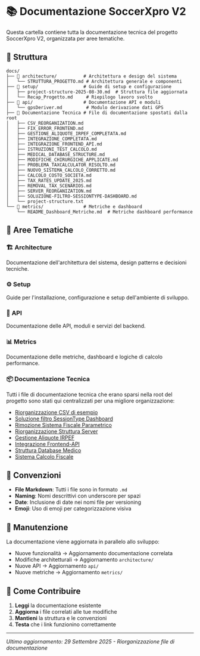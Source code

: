 # 📚 Documentazione SoccerXpro V2

Questa cartella contiene tutta la documentazione tecnica del progetto SoccerXpro V2, organizzata per aree tematiche.

## 📁 Struttura

```
docs/
├── 📁 architecture/          # Architettura e design del sistema
│   └── STRUTTURA_PROGETTO.md # Architettura generale e componenti
├── 📁 setup/                 # Guide di setup e configurazione
│   ├── project-structure-2025-08-30.md  # Struttura file aggiornata
│   └── Recap_Progetto.md     # Riepilogo lavoro svolto
├── 📁 api/                   # Documentazione API e moduli
│   └── gpsDeriver.md         # Modulo derivazione dati GPS
├── 📄 Documentazione Tecnica # File di documentazione spostati dalla root
│   ├── CSV_REORGANIZATION.md
│   ├── FIX_ERROR_FRONTEND.md
│   ├── GESTIONE_ALIQUOTE_IRPEF_COMPLETATA.md
│   ├── INTEGRAZIONE_COMPLETATA.md
│   ├── INTEGRAZIONE_FRONTEND_API.md
│   ├── ISTRUZIONI_TEST_CALCOLO.md
│   ├── MEDICAL_DATABASE_STRUCTURE.md
│   ├── MODIFICHE_CHIRURGICHE_APPLICATE.md
│   ├── PROBLEMA_TAXCALCULATOR_RISOLTO.md
│   ├── NUOVO_SISTEMA_CALCOLO_CORRETTO.md
│   ├── CALCOLO_COSTO_SOCIETA.md
│   ├── TAX_RATES_UPDATE_2025.md
│   ├── REMOVAL_TAX_SCENARIOS.md
│   ├── SERVER_REORGANIZATION.md
│   ├── SOLUZIONE-FILTRO-SESSIONTYPE-DASHBOARD.md
│   └── project-structure.txt
└── 📁 metrics/               # Metriche e dashboard
    └── README_Dashboard_Metriche.md  # Metriche dashboard performance
```

## 🎯 Aree Tematiche

### 🏗️ **Architecture**
Documentazione dell'architettura del sistema, design patterns e decisioni tecniche.

### ⚙️ **Setup**
Guide per l'installazione, configurazione e setup dell'ambiente di sviluppo.

### 🔌 **API**
Documentazione delle API, moduli e servizi del backend.

### 📊 **Metrics**
Documentazione delle metriche, dashboard e logiche di calcolo performance.

### 📦 **Documentazione Tecnica**
Tutti i file di documentazione tecnica che erano sparsi nella root del progetto sono stati qui centralizzati per una migliore organizzazione:

- [Riorganizzazione CSV di esempio](./CSV_REORGANIZATION.md)
- [Soluzione filtro SessionType Dashboard](./SOLUZIONE-FILTRO-SESSIONTYPE-DASHBOARD.md)
- [Rimozione Sistema Fiscale Parametrico](./REMOVAL_TAX_SCENARIOS.md)
- [Riorganizzazione Struttura Server](./SERVER_REORGANIZATION.md)
- [Gestione Aliquote IRPEF](./GESTIONE_ALIQUOTE_IRPEF_COMPLETATA.md)
- [Integrazione Frontend-API](./INTEGRAZIONE_FRONTEND_API.md)
- [Struttura Database Medico](./MEDICAL_DATABASE_STRUCTURE.md)
- [Sistema Calcolo Fiscale](./NUOVO_SISTEMA_CALCOLO_CORRETTO.md)

## 📝 Convenzioni

- **File Markdown**: Tutti i file sono in formato `.md`
- **Naming**: Nomi descrittivi con underscore per spazi
- **Date**: Inclusione di date nei nomi file per versioning
- **Emoji**: Uso di emoji per categorizzazione visiva

## 🔄 Manutenzione

La documentazione viene aggiornata in parallelo allo sviluppo:
- Nuove funzionalità → Aggiornamento documentazione correlata
- Modifiche architetturali → Aggiornamento `architecture/`
- Nuove API → Aggiornamento `api/`
- Nuove metriche → Aggiornamento `metrics/`

## 📖 Come Contribuire

1. **Leggi** la documentazione esistente
2. **Aggiorna** i file correlati alle tue modifiche
3. **Mantieni** la struttura e le convenzioni
4. **Testa** che i link funzionino correttamente

---

*Ultimo aggiornamento: 29 Settembre 2025 - Riorganizzazione file di documentazione*
